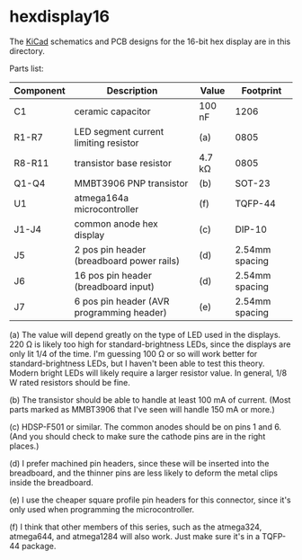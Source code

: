# hexdisplay16

The [KiCad](https://kicad.org/) schematics and PCB designs for the 16-bit
hex display are in this directory.

Parts list:

Component | Description                               | Value  | Footprint
--------- | ----------------------------------------- | ------ | --------------
C1        | ceramic capacitor                         | 100 nF | 1206
R1-R7     | LED segment current limiting resistor     | (a)    | 0805
R8-R11    | transistor base resistor                  | 4.7 kΩ | 0805
Q1-Q4     | MMBT3906 PNP transistor                   | (b)    | SOT-23
U1        | atmega164a microcontroller                | (f)    | TQFP-44
J1-J4     | common anode hex display                  | (c)    | DIP-10
J5        | 2 pos pin header (breadboard power rails) | (d)    | 2.54mm spacing
J6        | 16 pos pin header (breadboard input)      | (d)    | 2.54mm spacing
J7        | 6 pos pin header (AVR programming header) | (e)    | 2.54mm spacing

(a) The value will depend greatly on the type of LED used in the displays.
220 Ω is likely too high for standard-brightness LEDs, since the displays
are only lit 1/4 of the time.  I'm guessing 100 Ω or so will work better for
standard-brightness LEDs, but I haven't been able to test this theory.
Modern bright LEDs will likely require a larger resistor value.
In general, 1/8 W rated resistors should be fine.

(b) The transistor should be able to handle at least 100 mA of current.
(Most parts marked as MMBT3906 that I've seen will handle 150 mA or more.)

(c) HDSP-F501 or similar.  The common anodes should be on pins 1 and 6.
(And you should check to make sure the cathode pins are in the right places.)

(d) I prefer machined pin headers, since these will be inserted into the
breadboard, and the thinner pins are less likely to deform the metal clips
inside the breadboard.

(e) I use the cheaper square profile pin headers for this connector, since
it's only used when programming the microcontroller.

(f) I think that other members of this series, such as the atmega324,
atmega644, and atmega1284 will also work.  Just make sure it's in
a TQFP-44 package.
